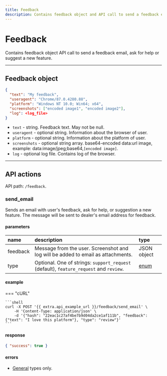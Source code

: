 ```yaml
---
title: Feedback
description: Contains feedback object and API call to send a feedback email, ask for help or suggest a new feature.
---
```


# Feedback

Contains feedback object API call to send a feedback email, ask for help or suggest a new feature.

***

## Feedback object

```JSON
{
  "text": "My feedback",
  "useragent": "Chrome/87.0.4280.88",
  "platform": "Windows NT 10.0; Win64; x64",
  "screenshots": ["encoded image1", "encoded image2"],
  "log": <log_file>
}
```

* `text` - string. Feedback text. May not be null.
* `useragent` - optional string. Information about the browser of user.
* `platform` - optional string. Information about the platform of user.
* `screenshots` - optional string array. base64-encoded data:url image, example: data:image/jpeg;base64,`[encoded image]`.
* `log` - optional log file. Contains log of the browser.

***

## API actions

API path: `/feedback`.

### send_email

Sends an email with user's feedback, ask for help, or suggestion a new feature. The message will be sent to dealer's 
email address for feedback.

#### parameters

| name | description | type |
| :--- | :--- | :--- |
| feedback | Message from the user. Screenshot and log will be added to email as attachments. | JSON object |
| type | Optional. One of strings: `support_request` (default), `feature_request` and `review`.  | [enum](../../getting-started.md#data-types) |

#### example

=== "cURL"

    ```shell
    curl -X POST '{{ extra.api_example_url }}/feedback/send_email' \
        -H 'Content-Type: application/json' \
        -d '{"hash": "22eac1c27af4be7b9d04da2ce1af111b", "feedback": {"text": "I love this platform"}, "type": "review"}'
    ```

#### response

```json
{ "success": true }
```

#### errors

* [General](../../getting-started.md#error-codes) types only.